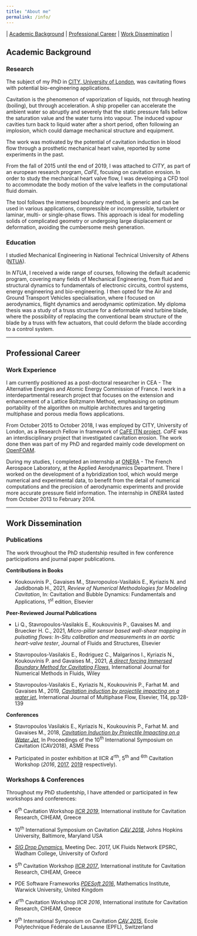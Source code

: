 ```yaml
---
title: "About me"
permalink: /info/
---
```


| [Academic Background](#academic-background) | [Professional Career](#professional-career) | [Work Dissemination](#work-dissemination) |

## Academic Background
### Research
The subject of my PhD in [CITY, University of London](https://www.city.ac.uk/), was cavitating flows with potential bio-engineering applications.

Cavitation is the phenomenon of vaporization of liquids, not through heating (boiling), but through acceleration. A ship propeller can accelerate the ambient water so abruptly and severely that the static pressure falls bellow the saturation value and the water turns into vapour. The induced vapour cavities turn back to liquid water after a short period, often following an implosion, which could damage mechanical structure and equipment.

The work was motivated by the potential of cavitation induction in blood flow through a prosthetic mechanical heart valve, reported by some experiments in the past.

From the fall of 2015 until the end of 2019, I was attached to _CITY_, as part of an european research program, _CaFE_, focusing on cavitation erosion. In order to study the mechanical heart valve flow, I was developing a CFD tool to accommodate the body motion of the valve leaflets in the computational fluid domain.

The tool follows the immersed boundary method, is generic and can be used in various applications, compressible or incompressible, turbulent or laminar, multi- or single-phase flows. This approach is ideal for modelling solids of complicated geometry or undergoing large displacement or deformation, avoiding the cumbersome mesh generation.

### Education

I studied Mechanical Engineering in National Technical University of Athens ([NTUA](https://www.ntua.gr)).

In _NTUA_, I received a wide range of courses, following the default academic program, covering many fields of Mechanical Engineering, from fluid and structural dynamics to fundamentals of electronic circuits, control systems, energy engineering and bio-engineering. I then opted for the Air and Ground Transport Vehicles specialisation, where I focused on aerodynamics, flight dynamics and aerodynamic optimization.
My diploma thesis was a study of a truss structure for a deformable wind turbine blade, where the possibility of replacing the conventional beam structure of the blade by a truss with few actuators, that could deform the blade according to a control system.

***

## Professional Career
### Work Experience

I am currently positioned as a post-doctoral researcher in CEA - The Alternative Energies and Atomic Energy Commission of France. I work in a interdepartmental research project that focuses on the extension and enhancement of a Lattice Boltzmann Method, emphasising on optimum portability of the algorithm on multiple architectures and targeting multiphase and porous media flows applications.

From October 2015 to October 2018, I was employed by CITY, University of London, as a Research Fellow in framework of [CaFE ITN project](https://cordis.europa.eu/project/id/642536). _CaFE_ was an interdisciplinary project that investigated cavitation erosion. The work done then was part of my PhD and regarded mainly code development on [OpenFOAM](https://github.com/OpenFOAM/OpenFOAM-2.4.x).

During my studies, I completed an internship at [ONERA](https://www.onera.fr) - The French Aerospace Laboratory, at the Applied Aerodynamics Department. There I worked on the development of a hybridization tool, which would merge numerical and experimental data, to benefit from the detail of numerical computations and the precision of aerodynamic experiments and provide more accurate pressure field information. The internship in _ONERA_ lasted from October 2013 to February 2014.

***

## Work Dissemination
### Publications

The work throughout the PhD studentship resulted in few conference participations and journal paper publications.

**Contributions in Books**

- Koukouvinis P., Gavaises M., Stavropoulos-Vasilakis E., Kyriazis N. and Jadidbonab H., 2021, _Review of Numerical Methodologies for Modeling Cavitation_, In: Cavitation and Bubble Dynamics: Fundamentals and Applications, 1<sup>st</sup> edition, Elsevier

**Peer-Reviewed Journal Publications**

- Li Q., Stavropoulos-Vasilakis E., Koukouvinis P., Gavaises M. and Bruecker H. C., 2021, _Micro-pillar sensor based wall-shear mapping in pulsating flows: In-Situ calibration and measurements in an aortic heart-valve tester_, Journal of Fluids and Structures, Elsevier

- Stavropoulos-Vasilakis E., Rodriguez C., Malgarinos I., Kyriazis N., Koukouvinis P. and Gavaises M., 2021, [_A direct forcing Immersed Boundary Method for Cavitating Flows_](https://doi.org/10.1002/fld.5026), International Journal for Numerical Methods in Fluids, Wiley

- Stavropoulos-Vasilakis E., Kyriazis N., Koukouvinis P., Farhat M. and Gavaises M., 2019, [_Cavitation induction by projectile impacting on a water jet_](https://doi.org/10.1016/j.ijmultiphaseflow.2019.03.001), International Journal of Multiphase Flow, Elsevier, 114, pp.128-139

**Conferences**

- Stavropoulos Vasilakis E., Kyriazis N., Koukouvinis P., Farhat M. and Gavaises M., 2018, [_Cavitation Induction by Projectile Impacting on a Water Jet_](http://ebooks.asmedigitalcollection.asme.org/content.aspx?bookid=2565&sectionid=206551373), In Proceedings of the 10<sup>th</sup> International Symposium on Cavitation (CAV2018), ASME Press

- Participated in poster exhibition at IICR 4<sup>rth</sup>, 5<sup>th</sup> and <sup>6th</sup> Cavitation Workshop (_2016_, [2017](http://iicr2017.net/), [2019](http://iicr2019.net/) respectively).

### Workshops & Conferences

Throughout my PhD studentship, I have attended or participated in few workshops and conferences:

- 6<sup>th</sup> Cavitation Workshop [_IICR 2019_](http://iicr2019.net), International institute for Cavitation Research, CIHEAM, Greece

- 10<sup>th</sup> International Symposium on Cavitation [_CAV 2018_](https://cav2018.jhu.edu/), Johns Hopkins University, Baltimore, Maryland USA

- [_SIG Drop Dynamics_](https://fluids.ac.uk/sig/DropDynamics), Meeting Dec. 2017, UK Fluids Network EPSRC, Wadham College, University of Oxford

- 5<sup>th</sup> Cavitation Workshop [_IICR 2017_](http://iicr2017.net), International institute for Cavitation Research, CIHEAM, Greece

- PDE Software Frameworks [_PDESoft 2016_](https://warwick.ac.uk/fac/sci/maths/research/events/2015-16/nonsymposium/pde/), Mathematics Institute, Warwick University, United Kingdom

- 4<sup>rth</sup> Cavitation Workshop _IICR 2016_, International institute for Cavitation Research, CIHEAM, Greece

- 9<sup>th</sup> International Symposium on Cavitation [_CAV 2015_](https://archiveweb.epfl.ch/cav2015.epfl.ch/), Ecole Polytechnique Fédérale de Lausanne (EPFL), Switzerland

